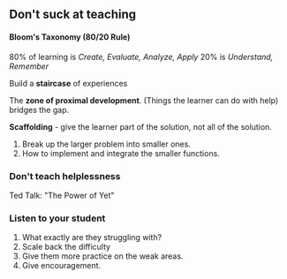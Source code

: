 ## Don't suck at teaching

#### Bloom's Taxonomy (80/20 Rule)
80% of learning is *Create, Evaluate, Analyze, Apply*
20% is *Understand, Remember*

Build a __staircase__ of experiences

The __zone of proximal development__. (Things the learner can do with help) bridges the gap.

__Scaffolding__ - give the learner part of the solution, not all of the solution.
1. Break up the larger problem into smaller ones.
2. How to implement and integrate the smaller functions.

### Don't teach helplessness
Ted Talk: "The Power of Yet"

### Listen to your student
1. What exactly are they struggling with?
2. Scale back the difficulty
3. Give them more practice on the weak areas.
4. Give encouragement.